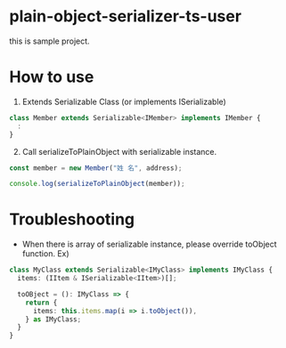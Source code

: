 # plain-object-serializer-ts-user
this is sample project.

# How to use
1. Extends Serializable Class (or implements ISerializable)
```ts
class Member extends Serializable<IMember> implements IMember {
  :
}
```
2. Call serializeToPlainObject with serializable instance.
```ts
const member = new Member("姓 名", address);

console.log(serializeToPlainObject(member));
```

# Troubleshooting
* When there is array of serializable instance, please override toObject function.
Ex)
```ts
class MyClass extends Serializable<IMyClass> implements IMyClass {
  items: (IItem & ISerializable<IItem>)[];

  toOBject = (): IMyClass => {
    return {
      items: this.items.map(i => i.toObject()),
    } as IMyClass;
  }
}
```